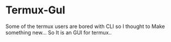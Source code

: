 # Termux-GuI
Some of the termux users are bored with CLI so I thought to Make something new... So It is an GUI for termux..
